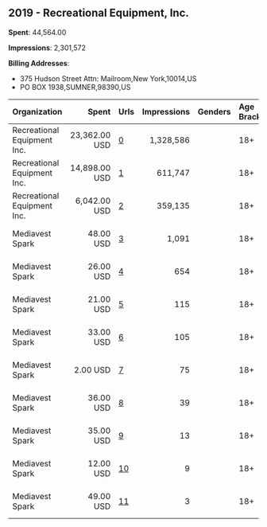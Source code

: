 ## 2019 - Recreational Equipment, Inc. 
**Spent**: 44,564.00

**Impressions**: 2,301,572

**Billing Addresses**: 
- 375 Hudson Street     Attn: Mailroom,New York,10014,US
- PO BOX 1938,SUMNER,98390,US

|Organization|Spent|Urls|Impressions|Genders|Age Brackets|Country Codes|Billing Addresses|
|:---|---:|:---|---:|:---|:---|:---|:---|
|Recreational Equipment Inc.|23,362.00 USD|[0](https://www.snap.com/political-ads/asset/50254134c7030bdb8f6aab4add7d9dee81cf233e5cfb5936c45d0df3f8a40c4f?mediaType=png)|1,328,586||18+|united states|PO BOX 1938,SUMNER,98390,US|
|Recreational Equipment Inc.|14,898.00 USD|[1](https://www.snap.com/political-ads/asset/50254134c7030bdb8f6aab4add7d9dee81cf233e5cfb5936c45d0df3f8a40c4f?mediaType=png)|611,747||18+|united states|PO BOX 1938,SUMNER,98390,US|
|Recreational Equipment Inc.|6,042.00 USD|[2](https://www.snap.com/political-ads/asset/50254134c7030bdb8f6aab4add7d9dee81cf233e5cfb5936c45d0df3f8a40c4f?mediaType=png)|359,135||18+|united states|PO BOX 1938,SUMNER,98390,US|
|Mediavest Spark|48.00 USD|[3](https://www.snap.com/political-ads/asset/77bd01f3deb09abd025311670b43b6be68223e086efa1981aa480e8a790df561?mediaType=png)|1,091||18+|united states|375 Hudson Street     Attn: Mailroom,New York,10014,US|
|Mediavest Spark|26.00 USD|[4](https://www.snap.com/political-ads/asset/77bd01f3deb09abd025311670b43b6be68223e086efa1981aa480e8a790df561?mediaType=png)|654||18+|united states|375 Hudson Street     Attn: Mailroom,New York,10014,US|
|Mediavest Spark|21.00 USD|[5](https://www.snap.com/political-ads/asset/77bd01f3deb09abd025311670b43b6be68223e086efa1981aa480e8a790df561?mediaType=png)|115||18+|united states|375 Hudson Street     Attn: Mailroom,New York,10014,US|
|Mediavest Spark|33.00 USD|[6](https://www.snap.com/political-ads/asset/77bd01f3deb09abd025311670b43b6be68223e086efa1981aa480e8a790df561?mediaType=png)|105||18+|united states|375 Hudson Street     Attn: Mailroom,New York,10014,US|
|Mediavest Spark|2.00 USD|[7](https://www.snap.com/political-ads/asset/77bd01f3deb09abd025311670b43b6be68223e086efa1981aa480e8a790df561?mediaType=png)|75||18+|united states|375 Hudson Street     Attn: Mailroom,New York,10014,US|
|Mediavest Spark|36.00 USD|[8](https://www.snap.com/political-ads/asset/77bd01f3deb09abd025311670b43b6be68223e086efa1981aa480e8a790df561?mediaType=png)|39||18+|united states|375 Hudson Street     Attn: Mailroom,New York,10014,US|
|Mediavest Spark|35.00 USD|[9](https://www.snap.com/political-ads/asset/77bd01f3deb09abd025311670b43b6be68223e086efa1981aa480e8a790df561?mediaType=png)|13||18+|united states|375 Hudson Street     Attn: Mailroom,New York,10014,US|
|Mediavest Spark|12.00 USD|[10](https://www.snap.com/political-ads/asset/77bd01f3deb09abd025311670b43b6be68223e086efa1981aa480e8a790df561?mediaType=png)|9||18+|united states|375 Hudson Street     Attn: Mailroom,New York,10014,US|
|Mediavest Spark|49.00 USD|[11](https://www.snap.com/political-ads/asset/77bd01f3deb09abd025311670b43b6be68223e086efa1981aa480e8a790df561?mediaType=png)|3||18+|united states|375 Hudson Street     Attn: Mailroom,New York,10014,US|
